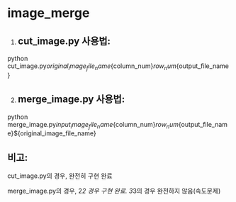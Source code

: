 # image_merge

1. ## **cut_image.py 사용법**: 
python cut_image.py${original_image_file_name}${column_num}${row_num}${output_file_name}

2. ## **merge_image.py 사용법**: 
python merge_image.py${input_image_file_name}${column_num}${row_num}${output_file_name}${original_image_file_name} 

## 비고:
cut_image.py의 경우, 완전히 구현 완료

merge_image.py의 경우, 2*2 경우 구현 완료. 3*3의 경우 완전하지 않음(속도문제)
